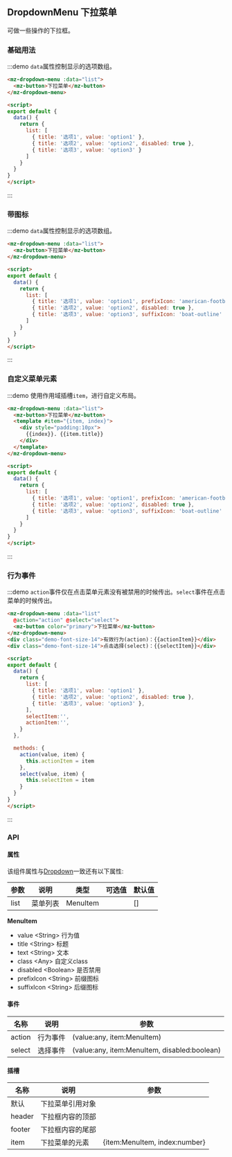 ## DropdownMenu 下拉菜单

可做一些操作的下拉框。

### 基础用法

:::demo `data`属性控制显示的选项数组。
```html
<mz-dropdown-menu :data="list">
  <mz-button>下拉菜单</mz-button>
</mz-dropdown-menu>

<script>
export default {
  data() {
    return {
      list: [
        { title: '选项1', value: 'option1' },
        { title: '选项2', value: 'option2', disabled: true },
        { title: '选项3', value: 'option3' }
      ]
    }
  }
}
</script>
```
:::

### 带图标

:::demo `data`属性控制显示的选项数组。
```html
<mz-dropdown-menu :data="list">
  <mz-button>下拉菜单</mz-button>
</mz-dropdown-menu>

<script>
export default {
  data() {
    return {
      list: [
        { title: '选项1', value: 'option1', prefixIcon: 'american-football-outline' },
        { title: '选项2', value: 'option2', disabled: true },
        { title: '选项3', value: 'option3', suffixIcon: 'boat-outline' },
      ]
    }
  }
}
</script>
```
:::

### 自定义菜单元素

:::demo 使用作用域插槽`item`，进行自定义布局。
```html
<mz-dropdown-menu :data="list">
  <mz-button>下拉菜单</mz-button>
  <template #item="{item, index}">
    <div style="padding:10px">
      {{index}}. {{item.title}}
    </div>
  </template>
</mz-dropdown-menu>

<script>
export default {
  data() {
    return {
      list: [
        { title: '选项1', value: 'option1', prefixIcon: 'american-football-outline' },
        { title: '选项2', value: 'option2', disabled: true },
        { title: '选项3', value: 'option3', suffixIcon: 'boat-outline' },
      ]
    }
  }
}
</script>
```
:::

### 行为事件

:::demo `action`事件仅在点击菜单元素没有被禁用的时候传出。`select`事件在点击菜单的时候传出。
```html
<mz-dropdown-menu :data="list" 
  @action="action" @select="select">
  <mz-button color="primary">下拉菜单</mz-button>
</mz-dropdown-menu>
<div class="demo-font-size-14">有效行为(action)：{{actionItem}}</div>
<div class="demo-font-size-14">点击选择(select)：{{selectItem}}</div>

<script>
export default {
  data() {
    return {
      list: [
        { title: '选项1', value: 'option1' },
        { title: '选项2', value: 'option2', disabled: true },
        { title: '选项3', value: 'option3' },
      ],
      selectItem:'',
      actionItem:'',
    }
  },

  methods: {
    action(value, item) {
      this.actionItem = item
    },
    select(value, item) {
      this.selectItem = item
    }
  }
}
</script>
```
:::


### API

#### 属性

该组件属性与[Dropdown](component-dropdown#shu-xing)一致还有以下属性:

| 参数 | 说明 | 类型 | 可选值 |默认值|
| --- | --- | --- | --- | --- |
|list|菜单列表|MenuItem||[]|

**MenuItem**

- value \<String> 行为值
- title \<String> 标题
- text \<String> 文本
- class \<Any> 自定义class
- disabled \<Boolean> 是否禁用
- prefixIcon \<String> 前缀图标
- suffixIcon \<String> 后缀图标

#### 事件

| 名称 | 说明 | 参数 |
| --- | --- | --- |
| action | 行为事件 | (value:any, item:MenuItem) |
| select | 选择事件 | (value:any, item:MenuItem, disabled:boolean) |

#### 插槽

| 名称 | 说明 | 参数 |
| --- | --- | --- |
|默认|下拉菜单引用对象||
|header|下拉框内容的顶部||
|footer|下拉框内容的尾部||
|item|下拉菜单的元素|{item:MenuItem, index:number}|